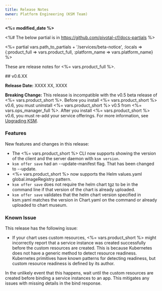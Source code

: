 ```yaml
---
title: Release Notes
owner: Platform Engineering (KSM Team)
---
```


<strong><%= modified_date %></strong>

<%# The below partial is in https://github.com/pivotal-cf/docs-partials %>

<%= partial vars.path_to_partials + '/services/beta-notice',
:locals => {:product_full => vars.product_full, :platform_name => vars.platform_name} %>

These are release notes for <%= vars.product_full %>.

##<a id="0-X-XX"></a> v0.6.XX

**Release Date:** XXXX XX, XXXX

<p class="note breaking"><strong>Breaking Change:</strong> This release is incompatible with the v0.5
  beta release of <%= vars.product_short %>.
  Before you install <%= vars.product_short %> v0.6, you must uninstall
  <%= vars.product_short %> v0.5 from <%= vars.ops_manager_full %>. After you install <%= vars.product_short %> v0.6,
  you must re-add your service offerings.
  For more information, see <a href="./upgrading.html">Upgrading KSM</a>.
  </p>

### Features

New features and changes in this release:

* The <%= vars.product_short %> CLI now supports showing the version of the client and the server daemon with `ksm version`.
* `ksm offer save` had an --update-manifest flag. That has been changed to --update.
* <%= vars.product_short %> now supports the Helm values.yaml global.imageRegistry pattern.
* `ksm offer save` does not require the helm chart tgz to be in the command line if that version of the chart is already uploaded. 
* `ksm offer save` validates that the helm chart version specified in ksm.yaml matches the 
version in Chart.yaml on the command or already uploaded to chart museum. 


### Known Issue

This release has the following issue:

+ If your chart uses custom resources, <%= vars.product_short %> might incorrectly report that a service instance
was created successfully before the custom resources are created.
This is because Kubernetes does not have a generic method to detect resource readiness.
Kubernetes primitives have known patterns for detecting readiness, but custom resource readiness is defined by its author.

In the unlikely event that this happens, wait until the custom resources are created before binding
a service instances to an app.
This mitigates any issues with missing details in the bind response.
